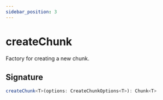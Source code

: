 ```yaml
---
sidebar_position: 3
---
```


# createChunk

Factory for creating a new chunk.

## Signature

```ts
createChunk<T>(options: CreateChunkOptions<T>): Chunk<T>
```